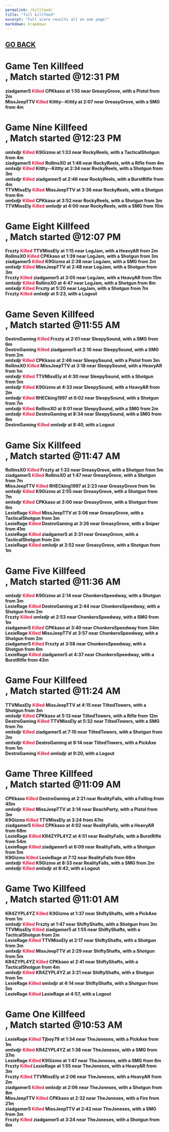 ```yaml
---
permalink: /killfeed/
title: "full killfeed"
excerpt: "Full score results all on one page!"
markdown: kramdown
---
```

<meta http-equiv="refresh" content="30">

<script>
    var countUpdDate = new Date("Sep 16, 2022 14:00:58").getTime(); // Set the date we're counting down to
    var x = setInterval(function () {
        var timeNow = new Date().getTime(); // Get today's date and time
        var distance = timeNow - countUpdDate; // Find the distance between now and the count down date
        var days = Math.floor(distance / (1000 * 60 * 60 * 24));
        var hours = Math.floor((distance % (1000 * 60 * 60 * 24)) / (1000 * 60 * 60));
        var minutes = Math.floor((distance % (1000 * 60 * 60)) / (1000 * 60));
        var seconds = Math.floor((distance % (1000 * 60)) / 1000);
        var minutesString = minutes.toString();
        var secondsString = seconds.toString();
        if (minutesString.length < 2) {
            minutesString = "0" + minutesString;
        }
        if (secondsString.length < 2) {
            secondsString = "0" + secondsString;
        }
        document.getElementById("countUpTimer").innerHTML = minutesString + ":" + secondsString + " since updt"; // Display the result in the element with id="demo"
        // If the count down is finished, write some text
        if (distance < 0) {
            clearInterval(x);
            document.getElementById("countUpTimer").innerHTML = "EXPIRED";
        }
    }, 1000); // Update the count down every 1000 milliseconds
</script>


<strong><span id="countUpTimer" style="color:red;background-color:white;font-size:add_size"></span><strong>

## [GO BACK](https://www.kaso.gg)     

# Game <strong>Ten</strong> Killfeed<br>, Match started @12:31 PM
ziadgamer5 <strong><span style="color:crimson;background-color:">Killed</span></strong> CPKkaso at 1:55 near <strong>GreasyGrove</strong>, with a Pistol from 2m<br>
MissJeepTTV <strong><span style="color:crimson;background-color:">Killed</span></strong> Kittty--Kittty at 2:07 near <strong>GreasyGrove</strong>, with a SMG from 4m<br>
# Game <strong>Nine</strong> Killfeed<br>, Match started @12:23 PM
omlxdjr <strong><span style="color:crimson;background-color:">Killed</span></strong> K9Gizmo at 1:33 near <strong>RockyReels</strong>, with a TacticalShotgun from 4m<br>
ziadgamer5 <strong><span style="color:crimson;background-color:">Killed</span></strong> RollinsXO at 1:48 near <strong>RockyReels</strong>, with a Rifle from 4m<br>
omlxdjr <strong><span style="color:crimson;background-color:">Killed</span></strong> Kittty--Kittty at 2:34 near <strong>RockyReels</strong>, with a Shotgun from 3m<br>
omlxdjr <strong><span style="color:crimson;background-color:">Killed</span></strong> ziadgamer5 at 2:46 near <strong>RockyReels</strong>, with a BurstRifle from 4m<br>
TTVMissEly <strong><span style="color:crimson;background-color:">Killed</span></strong> MissJeepTTV at 3:36 near <strong>RockyReels</strong>, with a Shotgun from 6m<br>
omlxdjr <strong><span style="color:crimson;background-color:">Killed</span></strong> CPKkaso at 3:52 near <strong>RockyReels</strong>, with a Shotgun from 3m<br>
TTVMissEly <strong><span style="color:crimson;background-color:">Killed</span></strong> omlxdjr at 4:00 near <strong>RockyReels</strong>, with a SMG from 10m<br>
# Game <strong>Eight</strong> Killfeed<br>, Match started @12:07 PM
Frxzty <strong><span style="color:crimson;background-color:">Killed</span></strong> TTVMissEly at 1:15 near <strong>LogJam</strong>, with a HeavyAR from 2m<br>
RollinsXO <strong><span style="color:crimson;background-color:">Killed</span></strong> CPKkaso at 1:39 near <strong>LogJam</strong>, with a Shotgun from 3m<br>
ziadgamer5 <strong><span style="color:crimson;background-color:">Killed</span></strong> K9Gizmo at 2:38 near <strong>LogJam</strong>, with a SMG from 2m<br>
omlxdjr <strong><span style="color:crimson;background-color:">Killed</span></strong> MissJeepTTV at 2:48 near <strong>LogJam</strong>, with a Shotgun from 3m<br>
Frxzty <strong><span style="color:crimson;background-color:">Killed</span></strong> ziadgamer5 at 3:05 near <strong>LogJam</strong>, with a HeavyAR from 15m<br>
omlxdjr <strong><span style="color:crimson;background-color:">Killed</span></strong> RollinsXO at 4:47 near <strong>LogJam</strong>, with a Shotgun from 8m<br>
omlxdjr <strong><span style="color:crimson;background-color:">Killed</span></strong> Frxzty at 5:20 near <strong>LogJam</strong>, with a Shotgun from 7m<br>
Frxzty <strong><span style="color:crimson;background-color:">Killed</span></strong> omlxdjr at 5:23, with a Logout<br>
# Game <strong>Seven</strong> Killfeed<br>, Match started @11:55 AM
DestroGaming <strong><span style="color:crimson;background-color:">Killed</span></strong> Frxzty at 2:01 near <strong>SleepySound</strong>, with a SMG from 6m<br>
DestroGaming <strong><span style="color:crimson;background-color:">Killed</span></strong> ziadgamer5 at 2:10 near <strong>SleepySound</strong>, with a SMG from 2m<br>
omlxdjr <strong><span style="color:crimson;background-color:">Killed</span></strong> CPKkaso at 2:46 near <strong>SleepySound</strong>, with a Pistol from 3m<br>
RollinsXO <strong><span style="color:crimson;background-color:">Killed</span></strong> MissJeepTTV at 3:18 near <strong>SleepySound</strong>, with a HeavyAR from 1m<br>
omlxdjr <strong><span style="color:crimson;background-color:">Killed</span></strong> TTVMissEly at 4:30 near <strong>SleepySound</strong>, with a Shotgun from 5m<br>
omlxdjr <strong><span style="color:crimson;background-color:">Killed</span></strong> K9Gizmo at 4:33 near <strong>SleepySound</strong>, with a HeavyAR from 2m<br>
omlxdjr <strong><span style="color:crimson;background-color:">Killed</span></strong> RHECking1997 at 6:02 near <strong>SleepySound</strong>, with a Shotgun from 7m<br>
omlxdjr <strong><span style="color:crimson;background-color:">Killed</span></strong> RollinsXO at 8:01 near <strong>SleepySound</strong>, with a SMG from 2m<br>
omlxdjr <strong><span style="color:crimson;background-color:">Killed</span></strong> DestroGaming at 8:34 near <strong>SleepySound</strong>, with a SMG from 6m<br>
DestroGaming <strong><span style="color:crimson;background-color:">Killed</span></strong> omlxdjr at 8:40, with a Logout<br>
# Game <strong>Six</strong> Killfeed<br>, Match started @11:47 AM
RollinsXO <strong><span style="color:crimson;background-color:">Killed</span></strong> Frxzty at 1:33 near <strong>GreasyGrove</strong>, with a Shotgun from 5m<br>
ziadgamer5 <strong><span style="color:crimson;background-color:">Killed</span></strong> RollinsXO at 1:47 near <strong>GreasyGrove</strong>, with a Shotgun from 7m<br>
MissJeepTTV <strong><span style="color:crimson;background-color:">Killed</span></strong> RHECking1997 at 2:23 near <strong>GreasyGrove</strong> from 1m<br>
omlxdjr <strong><span style="color:crimson;background-color:">Killed</span></strong> K9Gizmo at 2:55 near <strong>GreasyGrove</strong>, with a Shotgun from 7m<br>
omlxdjr <strong><span style="color:crimson;background-color:">Killed</span></strong> CPKkaso at 3:00 near <strong>GreasyGrove</strong>, with a Shotgun from 6m<br>
LexieRage <strong><span style="color:crimson;background-color:">Killed</span></strong> MissJeepTTV at 3:06 near <strong>GreasyGrove</strong>, with a TacticalShotgun from 3m<br>
LexieRage <strong><span style="color:crimson;background-color:">Killed</span></strong> DestroGaming at 3:26 near <strong>GreasyGrove</strong>, with a Sniper from 41m<br>
LexieRage <strong><span style="color:crimson;background-color:">Killed</span></strong> ziadgamer5 at 3:31 near <strong>GreasyGrove</strong>, with a TacticalShotgun from 2m<br>
LexieRage <strong><span style="color:crimson;background-color:">Killed</span></strong> omlxdjr at 3:52 near <strong>GreasyGrove</strong>, with a Shotgun from 1m<br>
# Game <strong>Five</strong> Killfeed<br>, Match started @11:36 AM
omlxdjr <strong><span style="color:crimson;background-color:">Killed</span></strong> K9Gizmo at 2:14 near <strong>ChonkersSpeedway</strong>, with a Shotgun from 3m<br>
LexieRage <strong><span style="color:crimson;background-color:">Killed</span></strong> DestroGaming at 2:44 near <strong>ChonkersSpeedway</strong>, with a Shotgun from 2m<br>
Frxzty <strong><span style="color:crimson;background-color:">Killed</span></strong> omlxdjr at 2:53 near <strong>ChonkersSpeedway</strong>, with a SMG from 1m<br>
ziadgamer5 <strong><span style="color:crimson;background-color:">Killed</span></strong> CPKkaso at 3:40 near <strong>ChonkersSpeedway</strong> from 34m<br>
LexieRage <strong><span style="color:crimson;background-color:">Killed</span></strong> MissJeepTTV at 3:57 near <strong>ChonkersSpeedway</strong>, with a Shotgun from 2m<br>
ziadgamer5 <strong><span style="color:crimson;background-color:">Killed</span></strong> Frxzty at 3:58 near <strong>ChonkersSpeedway</strong>, with a Shotgun from 6m<br>
LexieRage <strong><span style="color:crimson;background-color:">Killed</span></strong> ziadgamer5 at 4:37 near <strong>ChonkersSpeedway</strong>, with a BurstRifle from 43m<br>
# Game <strong>Four</strong> Killfeed<br>, Match started @11:24 AM
TTVMissEly <strong><span style="color:crimson;background-color:">Killed</span></strong> MissJeepTTV at 4:15 near <strong>TiltedTowers</strong>, with a Shotgun from 3m<br>
omlxdjr <strong><span style="color:crimson;background-color:">Killed</span></strong> CPKkaso at 5:13 near <strong>TiltedTowers</strong>, with a Rifle from 12m<br>
DestroGaming <strong><span style="color:crimson;background-color:">Killed</span></strong> TTVMissEly at 5:32 near <strong>TiltedTowers</strong>, with a SMG from 7m<br>
omlxdjr <strong><span style="color:crimson;background-color:">Killed</span></strong> ziadgamer5 at 7:10 near <strong>TiltedTowers</strong>, with a Shotgun from 2m<br>
omlxdjr <strong><span style="color:crimson;background-color:">Killed</span></strong> DestroGaming at 9:14 near <strong>TiltedTowers</strong>, with a PickAxe from 1m<br>
DestroGaming <strong><span style="color:crimson;background-color:">Killed</span></strong> omlxdjr at 9:20, with a Logout<br>
# Game <strong>Three</strong> Killfeed<br>, Match started @11:09 AM
CPKkaso <strong><span style="color:crimson;background-color:">Killed</span></strong> DestroGaming at 2:21 near <strong>RealityFalls</strong>, with a Falling from 45m<br>
omlxdjr <strong><span style="color:crimson;background-color:">Killed</span></strong> MissJeepTTV at 3:14 near <strong>BeachParty</strong>, with a Pistol from 3m<br>
K9Gizmo <strong><span style="color:crimson;background-color:">Killed</span></strong> TTVMissEly at 3:24 from 47m<br>
ziadgamer5 <strong><span style="color:crimson;background-color:">Killed</span></strong> CPKkaso at 4:02 near <strong>RealityFalls</strong>, with a HeavyAR from 68m<br>
LexieRage <strong><span style="color:crimson;background-color:">Killed</span></strong> KR4ZYPL4YZ at 4:51 near <strong>RealityFalls</strong>, with a BurstRifle from 54m<br>
LexieRage <strong><span style="color:crimson;background-color:">Killed</span></strong> ziadgamer5 at 6:09 near <strong>RealityFalls</strong>, with a Shotgun from 5m<br>
K9Gizmo <strong><span style="color:crimson;background-color:">Killed</span></strong> LexieRage at 7:12 near <strong>RealityFalls</strong> from 68m<br>
omlxdjr <strong><span style="color:crimson;background-color:">Killed</span></strong> K9Gizmo at 8:33 near <strong>RealityFalls</strong>, with a SMG from 2m<br>
omlxdjr <strong><span style="color:crimson;background-color:">Killed</span></strong> omlxdjr at 8:42, with a Logout<br>
# Game <strong>Two</strong> Killfeed<br>, Match started @11:01 AM
KR4ZYPL4YZ <strong><span style="color:crimson;background-color:">Killed</span></strong> K9Gizmo at 1:37 near <strong>ShiftyShafts</strong>, with a PickAxe from 1m<br>
omlxdjr <strong><span style="color:crimson;background-color:">Killed</span></strong> Frxzty at 1:47 near <strong>ShiftyShafts</strong>, with a Shotgun from 3m<br>
TTVMissEly <strong><span style="color:crimson;background-color:">Killed</span></strong> ziadgamer5 at 1:55 near <strong>ShiftyShafts</strong>, with a TacticalShotgun from 2m<br>
LexieRage <strong><span style="color:crimson;background-color:">Killed</span></strong> TTVMissEly at 2:17 near <strong>ShiftyShafts</strong>, with a Shotgun from 3m<br>
omlxdjr <strong><span style="color:crimson;background-color:">Killed</span></strong> MissJeepTTV at 2:29 near <strong>ShiftyShafts</strong>, with a Shotgun from 5m<br>
KR4ZYPL4YZ <strong><span style="color:crimson;background-color:">Killed</span></strong> CPKkaso at 2:41 near <strong>ShiftyShafts</strong>, with a TacticalShotgun from 4m<br>
omlxdjr <strong><span style="color:crimson;background-color:">Killed</span></strong> KR4ZYPL4YZ at 3:21 near <strong>ShiftyShafts</strong>, with a Shotgun from 1m<br>
LexieRage <strong><span style="color:crimson;background-color:">Killed</span></strong> omlxdjr at 4:14 near <strong>ShiftyShafts</strong>, with a Shotgun from 5m<br>
LexieRage <strong><span style="color:crimson;background-color:">Killed</span></strong> LexieRage at 4:57, with a Logout<br>
# Game <strong>One</strong> Killfeed<br>, Match started @10:53 AM
LexieRage <strong><span style="color:crimson;background-color:">Killed</span></strong> Tjboy79 at 1:34 near <strong>TheJoneses</strong>, with a PickAxe from 1m<br>
omlxdjr <strong><span style="color:crimson;background-color:">Killed</span></strong> KR4ZYPL4YZ at 1:38 near <strong>TheJoneses</strong>, with a SMG from 37m<br>
LexieRage <strong><span style="color:crimson;background-color:">Killed</span></strong> K9Gizmo at 1:47 near <strong>TheJoneses</strong>, with a SMG from 6m<br>
Frxzty <strong><span style="color:crimson;background-color:">Killed</span></strong> LexieRage at 1:55 near <strong>TheJoneses</strong>, with a HeavyAR from 3m<br>
Frxzty <strong><span style="color:crimson;background-color:">Killed</span></strong> TTVMissEly at 2:06 near <strong>TheJoneses</strong>, with a HeavyAR from 2m<br>
ziadgamer5 <strong><span style="color:crimson;background-color:">Killed</span></strong> omlxdjr at 2:06 near <strong>TheJoneses</strong>, with a Shotgun from 8m<br>
MissJeepTTV <strong><span style="color:crimson;background-color:">Killed</span></strong> CPKkaso at 2:32 near <strong>TheJoneses</strong>, with a Fire from 21m<br>
ziadgamer5 <strong><span style="color:crimson;background-color:">Killed</span></strong> MissJeepTTV at 2:42 near <strong>TheJoneses</strong>, with a SMG from 3m<br>
Frxzty <strong><span style="color:crimson;background-color:">Killed</span></strong> ziadgamer5 at 3:24 near <strong>TheJoneses</strong>, with a Shotgun from 6m<br>
<!--CREATED BY CODE-->
<!--9/16/2022 2:00:58 PM-->
